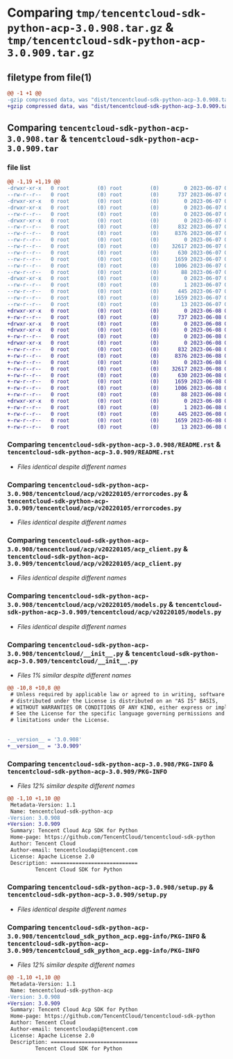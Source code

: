 # Comparing `tmp/tencentcloud-sdk-python-acp-3.0.908.tar.gz` & `tmp/tencentcloud-sdk-python-acp-3.0.909.tar.gz`

## filetype from file(1)

```diff
@@ -1 +1 @@
-gzip compressed data, was "dist/tencentcloud-sdk-python-acp-3.0.908.tar", last modified: Wed Jun  7 00:14:10 2023, max compression
+gzip compressed data, was "dist/tencentcloud-sdk-python-acp-3.0.909.tar", last modified: Thu Jun  8 00:14:41 2023, max compression
```

## Comparing `tencentcloud-sdk-python-acp-3.0.908.tar` & `tencentcloud-sdk-python-acp-3.0.909.tar`

### file list

```diff
@@ -1,19 +1,19 @@
-drwxr-xr-x   0 root         (0) root         (0)        0 2023-06-07 00:14:10.000000 tencentcloud-sdk-python-acp-3.0.908/
--rw-r--r--   0 root         (0) root         (0)      737 2023-06-07 00:14:09.000000 tencentcloud-sdk-python-acp-3.0.908/README.rst
-drwxr-xr-x   0 root         (0) root         (0)        0 2023-06-07 00:14:10.000000 tencentcloud-sdk-python-acp-3.0.908/tencentcloud/
-drwxr-xr-x   0 root         (0) root         (0)        0 2023-06-07 00:14:10.000000 tencentcloud-sdk-python-acp-3.0.908/tencentcloud/acp/
--rw-r--r--   0 root         (0) root         (0)        0 2023-06-07 00:14:09.000000 tencentcloud-sdk-python-acp-3.0.908/tencentcloud/acp/__init__.py
-drwxr-xr-x   0 root         (0) root         (0)        0 2023-06-07 00:14:10.000000 tencentcloud-sdk-python-acp-3.0.908/tencentcloud/acp/v20220105/
--rw-r--r--   0 root         (0) root         (0)      832 2023-06-07 00:14:09.000000 tencentcloud-sdk-python-acp-3.0.908/tencentcloud/acp/v20220105/errorcodes.py
--rw-r--r--   0 root         (0) root         (0)     8376 2023-06-07 00:14:09.000000 tencentcloud-sdk-python-acp-3.0.908/tencentcloud/acp/v20220105/acp_client.py
--rw-r--r--   0 root         (0) root         (0)        0 2023-06-07 00:14:09.000000 tencentcloud-sdk-python-acp-3.0.908/tencentcloud/acp/v20220105/__init__.py
--rw-r--r--   0 root         (0) root         (0)    32617 2023-06-07 00:14:09.000000 tencentcloud-sdk-python-acp-3.0.908/tencentcloud/acp/v20220105/models.py
--rw-r--r--   0 root         (0) root         (0)      630 2023-06-07 00:14:09.000000 tencentcloud-sdk-python-acp-3.0.908/tencentcloud/__init__.py
--rw-r--r--   0 root         (0) root         (0)     1659 2023-06-07 00:14:10.000000 tencentcloud-sdk-python-acp-3.0.908/PKG-INFO
--rw-r--r--   0 root         (0) root         (0)     1006 2023-06-07 00:14:09.000000 tencentcloud-sdk-python-acp-3.0.908/setup.py
--rw-r--r--   0 root         (0) root         (0)       88 2023-06-07 00:14:10.000000 tencentcloud-sdk-python-acp-3.0.908/setup.cfg
-drwxr-xr-x   0 root         (0) root         (0)        0 2023-06-07 00:14:10.000000 tencentcloud-sdk-python-acp-3.0.908/tencentcloud_sdk_python_acp.egg-info/
--rw-r--r--   0 root         (0) root         (0)        1 2023-06-07 00:14:10.000000 tencentcloud-sdk-python-acp-3.0.908/tencentcloud_sdk_python_acp.egg-info/dependency_links.txt
--rw-r--r--   0 root         (0) root         (0)      445 2023-06-07 00:14:10.000000 tencentcloud-sdk-python-acp-3.0.908/tencentcloud_sdk_python_acp.egg-info/SOURCES.txt
--rw-r--r--   0 root         (0) root         (0)     1659 2023-06-07 00:14:10.000000 tencentcloud-sdk-python-acp-3.0.908/tencentcloud_sdk_python_acp.egg-info/PKG-INFO
--rw-r--r--   0 root         (0) root         (0)       13 2023-06-07 00:14:10.000000 tencentcloud-sdk-python-acp-3.0.908/tencentcloud_sdk_python_acp.egg-info/top_level.txt
+drwxr-xr-x   0 root         (0) root         (0)        0 2023-06-08 00:14:41.000000 tencentcloud-sdk-python-acp-3.0.909/
+-rw-r--r--   0 root         (0) root         (0)      737 2023-06-08 00:14:41.000000 tencentcloud-sdk-python-acp-3.0.909/README.rst
+drwxr-xr-x   0 root         (0) root         (0)        0 2023-06-08 00:14:41.000000 tencentcloud-sdk-python-acp-3.0.909/tencentcloud/
+drwxr-xr-x   0 root         (0) root         (0)        0 2023-06-08 00:14:41.000000 tencentcloud-sdk-python-acp-3.0.909/tencentcloud/acp/
+-rw-r--r--   0 root         (0) root         (0)        0 2023-06-08 00:14:41.000000 tencentcloud-sdk-python-acp-3.0.909/tencentcloud/acp/__init__.py
+drwxr-xr-x   0 root         (0) root         (0)        0 2023-06-08 00:14:41.000000 tencentcloud-sdk-python-acp-3.0.909/tencentcloud/acp/v20220105/
+-rw-r--r--   0 root         (0) root         (0)      832 2023-06-08 00:14:41.000000 tencentcloud-sdk-python-acp-3.0.909/tencentcloud/acp/v20220105/errorcodes.py
+-rw-r--r--   0 root         (0) root         (0)     8376 2023-06-08 00:14:41.000000 tencentcloud-sdk-python-acp-3.0.909/tencentcloud/acp/v20220105/acp_client.py
+-rw-r--r--   0 root         (0) root         (0)        0 2023-06-08 00:14:41.000000 tencentcloud-sdk-python-acp-3.0.909/tencentcloud/acp/v20220105/__init__.py
+-rw-r--r--   0 root         (0) root         (0)    32617 2023-06-08 00:14:41.000000 tencentcloud-sdk-python-acp-3.0.909/tencentcloud/acp/v20220105/models.py
+-rw-r--r--   0 root         (0) root         (0)      630 2023-06-08 00:14:41.000000 tencentcloud-sdk-python-acp-3.0.909/tencentcloud/__init__.py
+-rw-r--r--   0 root         (0) root         (0)     1659 2023-06-08 00:14:41.000000 tencentcloud-sdk-python-acp-3.0.909/PKG-INFO
+-rw-r--r--   0 root         (0) root         (0)     1006 2023-06-08 00:14:41.000000 tencentcloud-sdk-python-acp-3.0.909/setup.py
+-rw-r--r--   0 root         (0) root         (0)       88 2023-06-08 00:14:41.000000 tencentcloud-sdk-python-acp-3.0.909/setup.cfg
+drwxr-xr-x   0 root         (0) root         (0)        0 2023-06-08 00:14:41.000000 tencentcloud-sdk-python-acp-3.0.909/tencentcloud_sdk_python_acp.egg-info/
+-rw-r--r--   0 root         (0) root         (0)        1 2023-06-08 00:14:41.000000 tencentcloud-sdk-python-acp-3.0.909/tencentcloud_sdk_python_acp.egg-info/dependency_links.txt
+-rw-r--r--   0 root         (0) root         (0)      445 2023-06-08 00:14:41.000000 tencentcloud-sdk-python-acp-3.0.909/tencentcloud_sdk_python_acp.egg-info/SOURCES.txt
+-rw-r--r--   0 root         (0) root         (0)     1659 2023-06-08 00:14:41.000000 tencentcloud-sdk-python-acp-3.0.909/tencentcloud_sdk_python_acp.egg-info/PKG-INFO
+-rw-r--r--   0 root         (0) root         (0)       13 2023-06-08 00:14:41.000000 tencentcloud-sdk-python-acp-3.0.909/tencentcloud_sdk_python_acp.egg-info/top_level.txt
```

### Comparing `tencentcloud-sdk-python-acp-3.0.908/README.rst` & `tencentcloud-sdk-python-acp-3.0.909/README.rst`

 * *Files identical despite different names*

### Comparing `tencentcloud-sdk-python-acp-3.0.908/tencentcloud/acp/v20220105/errorcodes.py` & `tencentcloud-sdk-python-acp-3.0.909/tencentcloud/acp/v20220105/errorcodes.py`

 * *Files identical despite different names*

### Comparing `tencentcloud-sdk-python-acp-3.0.908/tencentcloud/acp/v20220105/acp_client.py` & `tencentcloud-sdk-python-acp-3.0.909/tencentcloud/acp/v20220105/acp_client.py`

 * *Files identical despite different names*

### Comparing `tencentcloud-sdk-python-acp-3.0.908/tencentcloud/acp/v20220105/models.py` & `tencentcloud-sdk-python-acp-3.0.909/tencentcloud/acp/v20220105/models.py`

 * *Files identical despite different names*

### Comparing `tencentcloud-sdk-python-acp-3.0.908/tencentcloud/__init__.py` & `tencentcloud-sdk-python-acp-3.0.909/tencentcloud/__init__.py`

 * *Files 1% similar despite different names*

```diff
@@ -10,8 +10,8 @@
 # Unless required by applicable law or agreed to in writing, software
 # distributed under the License is distributed on an "AS IS" BASIS,
 # WITHOUT WARRANTIES OR CONDITIONS OF ANY KIND, either express or implied.
 # See the License for the specific language governing permissions and
 # limitations under the License.
 
 
-__version__ = '3.0.908'
+__version__ = '3.0.909'
```

### Comparing `tencentcloud-sdk-python-acp-3.0.908/PKG-INFO` & `tencentcloud-sdk-python-acp-3.0.909/PKG-INFO`

 * *Files 12% similar despite different names*

```diff
@@ -1,10 +1,10 @@
 Metadata-Version: 1.1
 Name: tencentcloud-sdk-python-acp
-Version: 3.0.908
+Version: 3.0.909
 Summary: Tencent Cloud Acp SDK for Python
 Home-page: https://github.com/TencentCloud/tencentcloud-sdk-python
 Author: Tencent Cloud
 Author-email: tencentcloudapi@tencent.com
 License: Apache License 2.0
 Description: ============================
         Tencent Cloud SDK for Python
```

### Comparing `tencentcloud-sdk-python-acp-3.0.908/setup.py` & `tencentcloud-sdk-python-acp-3.0.909/setup.py`

 * *Files identical despite different names*

### Comparing `tencentcloud-sdk-python-acp-3.0.908/tencentcloud_sdk_python_acp.egg-info/PKG-INFO` & `tencentcloud-sdk-python-acp-3.0.909/tencentcloud_sdk_python_acp.egg-info/PKG-INFO`

 * *Files 12% similar despite different names*

```diff
@@ -1,10 +1,10 @@
 Metadata-Version: 1.1
 Name: tencentcloud-sdk-python-acp
-Version: 3.0.908
+Version: 3.0.909
 Summary: Tencent Cloud Acp SDK for Python
 Home-page: https://github.com/TencentCloud/tencentcloud-sdk-python
 Author: Tencent Cloud
 Author-email: tencentcloudapi@tencent.com
 License: Apache License 2.0
 Description: ============================
         Tencent Cloud SDK for Python
```


